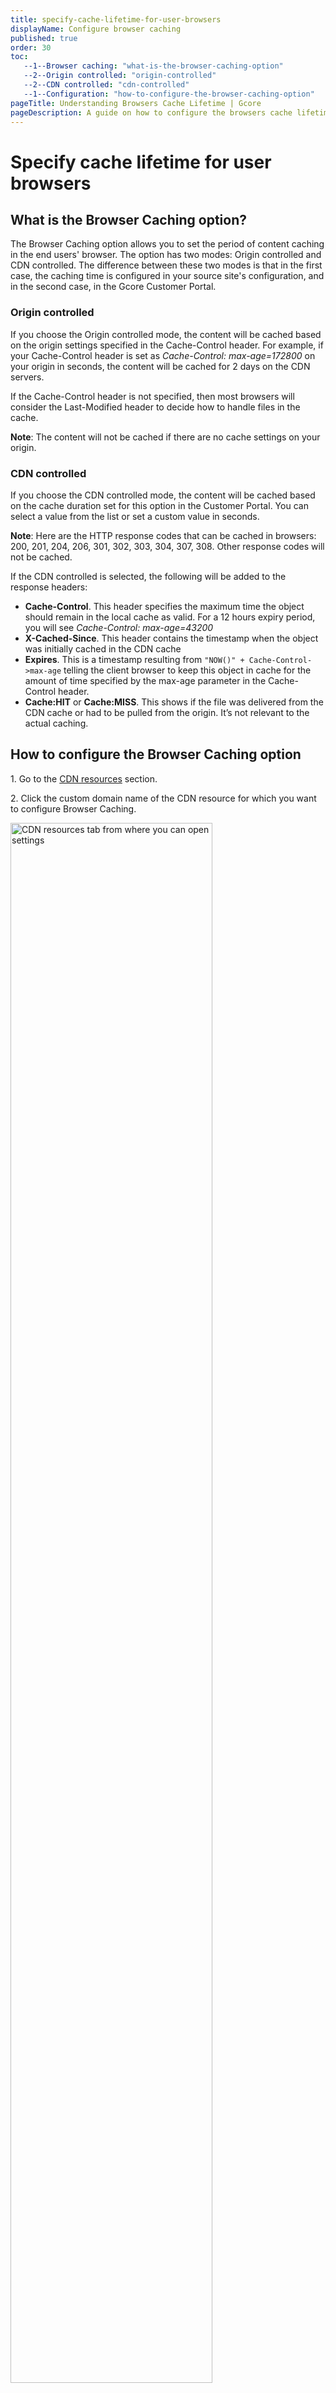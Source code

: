 ```yaml
---
title: specify-cache-lifetime-for-user-browsers
displayName: Configure browser caching
published: true
order: 30
toc:
   --1--Browser caching: "what-is-the-browser-caching-option"
   --2--Origin controlled: "origin-controlled"
   --2--CDN controlled: "cdn-controlled"
   --1--Configuration: "how-to-configure-the-browser-caching-option"
pageTitle: Understanding Browsers Cache Lifetime | Gcore
pageDescription: A guide on how to configure the browsers cache lifetime on the origin or CDN side.
---
```

# Specify cache lifetime for user browsers

## What is the Browser Caching option?

The Browser Caching option allows you to set the period of content caching in the end users' browser. The option has two modes: Origin controlled and CDN controlled. The difference between these two modes is that in the first case, the caching time is configured in your source site's configuration, and in the second case, in the Gcore Customer Portal.

### Origin controlled

If you choose the Origin controlled mode, the content will be cached based on the origin settings specified in the Cache-Control header. For example, if your Cache-Control header is set as *Cache-Control: max-age=172800* on your origin in seconds, the content will be cached for 2 days on the CDN servers.

If the Cache-Control header is not specified, then most browsers will consider the Last-Modified header to decide how to handle files in the cache. 

**Note**: The content will not be cached if there are no cache settings on your origin. 

### CDN controlled

If you choose the CDN controlled mode, the content will be cached based on the cache duration set for this option in the Customer Portal. You can select a value from the list or set a custom value in seconds.

**Note**: Here are the HTTP response codes that can be cached in browsers: 200, 201, 204, 206, 301, 302, 303, 304, 307, 308. Other response codes will not be cached.

If the CDN controlled is selected, the following will be added to the response headers:

- **Cache-Control**. This header specifies the maximum time the object should remain in the local cache as valid. For a 12 hours expiry period, you will see *Cache-Control: max-age=43200*
- **X-Cached-Since**. This header contains the timestamp when the object was initially cached in the CDN cache
- **Expires**. This is a timestamp resulting from ```"NOW()" + Cache-Control->max-age``` telling the client browser to keep this object in cache for the amount of time specified by the max-age parameter in the Cache-Control header.
- **Cache:HIT** or **Cache:MISS**. This shows if the file was delivered from the CDN cache or had to be pulled from the origin. It’s not relevant to the actual caching.

## How to configure the Browser Caching option

1\. Go to the <a href="https://cdn.gcore.com/" target="_blank">CDN resources</a> section.

2\. Click the custom domain name of the CDN resource for which you want to configure Browser Caching.

<img src="https://assets.gcore.pro/docs/cdn/cdn-resource-options/cache/specify-cache-lifetime-for-user-browsers/browser-caching-10.png" alt="CDN resources tab from where you can open settings" width="80%">

The new page opens. Perform the remaining steps there.

<img src="https://assets.gcore.pro/docs/cdn/cdn-resource-options/cache/specify-cache-lifetime-for-user-browsers/browser-caching-20.png" alt="Configure Browser Caching Option">

3\. Click on the **Cache** and then select the **Browser Caching** option. 

4\. Toggle on **Enable browser caching**.

5\. Select Origin controlled or CDN controlled in the list. If you set Origin controlled, the configuration is complete; continue to step six. If you select CDN controlled, follow the instructions in the expandable block. 

<expandable-element title="Configure CDN controlled mode">
Choose one of the options from the list. The recommended value is four days.

<img src="https://assets.gcore.pro/docs/cdn/cdn-resource-options/cache/specify-cache-lifetime-for-user-browsers/" alt="CDN origin configuration/browser-caching-30.png" width="80%">

You can also choose “Custom value” to set an expiry period not presented in the list. For the custom value, you should specify the expiry period in seconds. For instance, if you want to cache content for one day, you need to enter 86400, as there are 86400 seconds in a day.

<img src="https://assets.gcore.pro/docs/cdn/cdn-resource-options/cache/specify-cache-lifetime-for-user-browsers/" alt="CDN origin configuration/browser-caching-40.png" width="80%">

</expandable-element>

6\. Save changes. 